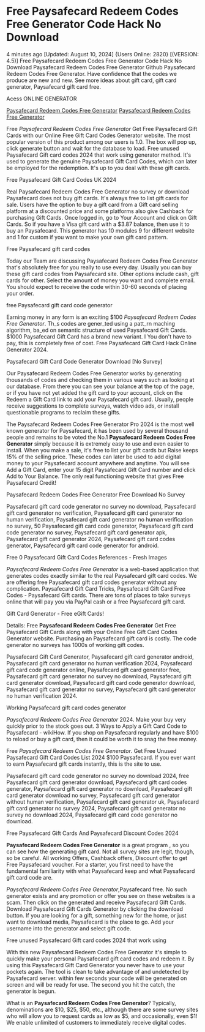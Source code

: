 # Free Paysafecard Redeem Codes Free Generator Code Hack No Download

4 minutes ago [Updated: August 10, 2024] {Users Online: 2820} [(VERSION: 4.5)] Free Paysafecard Redeem Codes Free Generator Code Hack No Download  Paysafecard Redeem Codes Free Generator Github Paysafecard Redeem Codes Free Generator. Have confidence that the codes we produce are new and new. See more ideas about gift card, gift card generator, Paysafecard gift card free.

Acess ONLINE GENERATOR

[Paysafecard Redeem Codes Free Generator](http://tnpps.xyz/r34e0b8)
[Paysafecard Redeem Codes Free Generator](http://tnpps.xyz/r34e0b8)

Free *Paysafecard Redeem Codes Free Generator* Get Free Paysafecard Gift Cards with our Online Free Gift Card Codes Generator website. The most popular version of this product among our users is 1.0. The box will pop up, click generate button and wait for the database to load. Free unused Paysafecard Gift card codes 2024 that work using generator method. It's used to generate the genuine Paysafecard Gift Card Codes, which can later be employed for the redemption. It's up to you deal with these gift cards. 

Free Paysafecard Gift Card Codes UK 2024

Real Paysafecard Redeem Codes Free Generator no survey or download Paysafecard does not buy gift cards. It's always free to list gift cards for sale. Users have the option to buy a gift card from a Gift card selling platform at a discounted price and some platforms also give Cashback for purchasing Gift Cards. Once logged in, go to Your Account and click on Gift Cards. So if you have a Visa gift card with a $3.87 balance, then use it to buy an Paysafecard. This generator has 10 modules 9 for different website and 1 for custom if you want to make your own gift card pattern.

Free Paysafecard gift card codes

Today our Team are discussing Paysafecard Redeem Codes Free Generator that's absolutely free for you really to use every day. Usually you can buy these gift card codes from Paysafecard site. Other options include cash, gift cards for other. Select the amount of money you want and complete email. You should expect to receive the code within 30-60 seconds of placing your order.

free Paysafecard gift card code generator

Earning money in any form is an exciting $100 *Paysafecard Redeem Codes Free Generator*. Th_s codes are gener_ted using a patt_rn maching algorithm, ba_ed on semantic structure of used Paysafecard Gift Cards. $1000 Paysafecard Gift Card has a brand new variant. I You don't have to pay, this is completely free of cost. Free Paysafecard Gift Card Hack Online Generator 2024. 

Paysafecard Gift Card Code Generator Download [No Survey]

Our Paysafecard Redeem Codes Free Generator works by generating thousands of codes and checking them in various ways such as looking at our database. From there you can see your balance at the top of the page, or if you have not yet added the gift card to your account, click on the Redeem a Gift Card link to add your Paysafecard gift card. Usually, people receive suggestions to complete surveys, watch video ads, or install questionable programs to reclaim these gifts.

The Paysafecard Redeem Codes Free Generator Pro 2024 is the most well known generator for Paysafecard, it has been used by several thousand people and remains to be voted the No.1 **Paysafecard Redeem Codes Free Generator** simply because it is extremely easy to use and even easier to install. When you make a sale, it's free to list your gift cards but Raise keeps 15% of the selling price. These codes can later be used to add digital money to your Paysafecard account anywhere and anytime. You will see Add a Gift Card, enter your 15 digit Paysafecard Gift Card number and click Add to Your Balance. The only real functioning website that gives Free Paysafecard Credit!

Paysafecard Redeem Codes Free Generator Free Download No Survey

Paysafecard gift card code generator no survey no download, Paysafecard gift card generator no verification, Paysafecard gift card generator no human verification, Paysafecard gift card generator no human verification no survey, 50 Paysafecard gift card code generator, Paysafecard gift card code generator no survey, Paysafecard gift card generator apk, Paysafecard gift card generator 2024, Paysafecard gift card codes generator, Paysafecard gift card code generator for android.

Free 0 Paysafecard Gift Card Codes References - Fresh Images

*Paysafecard Redeem Codes Free Generator* is a web-based application that generates codes exactly similar to the real Paysafecard gift card codes. We are offering free Paysafecard gift card codes generator without any complication. Paysafecard Gift Card Tricks, Paysafecard Gift Card Free Codes - Paysafecard Gift cards. There are tons of places to take surveys online that will pay you via PayPal cash or a free Paysafecard gift card.

Gift Card Generator - Free eGift Cards!

Details: Free **Paysafecard Redeem Codes Free Generator** Get Free Paysafecard Gift Cards along with your Online Free Gift Card Codes Generator website. Purchasing an Paysafecard gift card is costly. The code generator no surveys has 1000s of working gift codes. 

Paysafecard Gift Card Generator, Paysafecard gift card generator android, Paysafecard gift card generator no human verification 2024, Paysafecard gift card code generator online, Paysafecard gift card generator free, Paysafecard gift card generator no survey no download, Paysafecard gift card generator download, Paysafecard gift card code generator download, Paysafecard gift card generator no survey, Paysafecard gift card generator no human verification 2024.

Working Paysafecard gift card codes generator

*Paysafecard Redeem Codes Free Generator* 2024. Make your buy very quickly prior to the stock goes out. 3 Ways to Apply a Gift Card Code to Paysafecard - wikiHow. If you shop on Paysafecard regularly and have $100 to reload or buy a gift card, then it could be worth it to snag the free money.

Free *Paysafecard Redeem Codes Free Generator*. Get Free Unused Paysafecard Gift Card Codes List 2024 $100 Paysafecard. If you ever want to earn Paysafecard gift cards instantly, this is the site to use.

Paysafecard gift card code generator no survey no download 2024, free Paysafecard gift card generator download, Paysafecard gift card codes generator, Paysafecard gift card generator no download, Paysafecard gift card generator download no survey, Paysafecard gift card generator without human verification, Paysafecard gift card generator uk, Paysafecard gift card generator no survey 2024, Paysafecard gift card generator no survey no download 2024, Paysafecard gift card code generator no download.

Free Paysafecard Gift Cards And Paysafecard Discount Codes 2024

**Paysafecard Redeem Codes Free Generator** is a great program , so you can see how the generating gift card. Not all survey sites are legit, though, so be careful. All working Offers, Cashback offers, Discount offer to get Free Paysafecard voucher. For a starter, you first need to have the fundamental familiarity with what Paysafecard keep and what Paysafecard gift card code are.

*Paysafecard Redeem Codes Free Generator*,Paysafecard free. No such generator exists and any promotion or offer you see on these websites is a scam. Then click on the generated and receive Paysafecard Gift Cards. Download Paysafecard Gift Cards Generator by clicking the download button. If you are looking for a gift, something new for the home, or just want to download media, Paysafecard is the place to go. Add your username into the generator and select gift code.

Free unused Paysafecard Gift card codes 2024 that work using

With this new Paysafecard Redeem Codes Free Generator it's simple to quickly make your personal Paysafecard gift card codes and redeem it. By using this  Paysafecard Gift Card Generator you never have to use your pockets again. The tool is clean to take advantage of and undetected by Paysafecard server. within few seconds your code will be generated on screen and will be ready for use. The second you hit the catch, the generator is begun.

What is an **Paysafecard Redeem Codes Free Generator**? Typically, denominations are $10, $25, $50, etc., although there are some survey sites who will allow you to request cards as low as $5, and occasionally, even $1! We enable unlimited of customers to immediately receive digital codes.